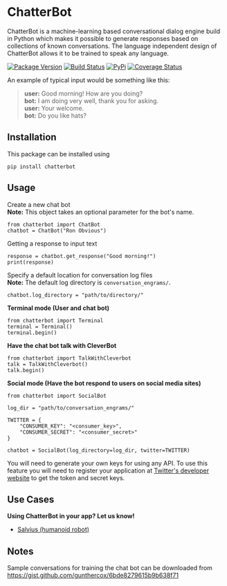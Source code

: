 # ChatterBot

ChatterBot is a machine-learning based conversational dialog engine build in
Python which makes it possible to generate responses based on collections of
known conversations. The language independent design of ChatterBot allows it to
be trained to speak any language.

[![Package Version](https://badge.fury.io/py/ChatterBot.png)](http://badge.fury.io/py/ChatterBot)
[![Build Status](https://travis-ci.org/gunthercox/ChatterBot.svg?branch=master)](https://travis-ci.org/gunthercox/ChatterBot)
[![PyPi](https://pypip.in/download/ChatterBot/badge.svg)](https://pypi.python.org/pypi/ChatterBot)
[![Coverage Status](https://img.shields.io/coveralls/gunthercox/ChatterBot.svg)](https://coveralls.io/r/gunthercox/ChatterBot)

An example of typical input would be something like this:

> **user:** Good morning! How are you doing?  
> **bot:**  I am doing very well, thank you for asking.  
> **user:** Your welcome.  
> **bot:** Do you like hats?  

## Installation

This package can be installed using

```
pip install chatterbot
```

## Usage

Create a new chat bot  
**Note:** This object takes an optional parameter for the bot's name.

```
from chatterbot import ChatBot
chatbot = ChatBot("Ron Obvious")
```

Getting a response to input text

```
response = chatbot.get_response("Good morning!")
print(response)
```

Specify a default location for conversation log files  
**Note:** The default log directory is `conversation_engrams/`.

```
chatbot.log_directory = "path/to/directory/"
```

**Terminal mode (User and chat bot)**

```
from chatterbot import Terminal
terminal = Terminal()
terminal.begin()
```

**Have the chat bot talk with CleverBot**

```
from chatterbot import TalkWithCleverbot
talk = TalkWithCleverbot()
talk.begin()
```

**Social mode (Have the bot respond to users on social media sites)**

```
from chatterbot import SocialBot

log_dir = "path/to/conversation_engrams/"

TWITTER = {
    "CONSUMER_KEY": "<consumer_key>",
    "CONSUMER_SECRET": "<consumer_secret>"
}

chatbot = SocialBot(log_directory=log_dir, twitter=TWITTER)
```

You will need to generate your own keys for using any API. To use this feature
you will need to register your application at
[Twitter's developer website](https://dev.twitter.com/apps) to get the token and
secret keys.

## Use Cases

**Using ChatterBot in your app? Let us know!**
- [Salvius (humanoid robot)](https://github.com/gunthercox/salvius)

## Notes

Sample conversations for training the chat bot can be downloaded
from https://gist.github.com/gunthercox/6bde8279615b9b638f71
